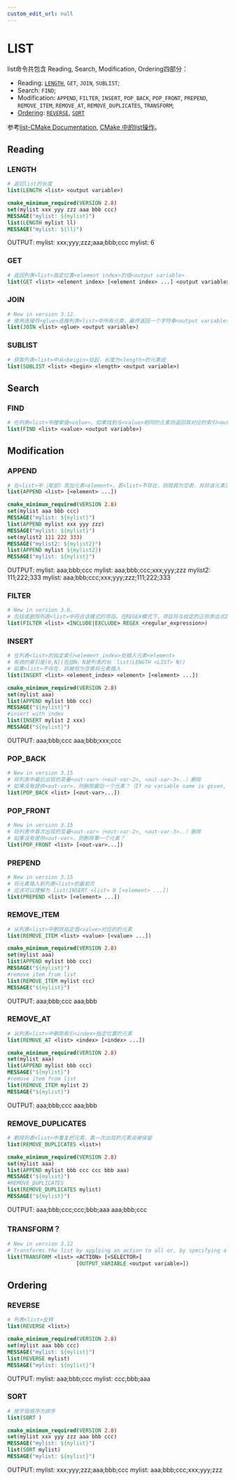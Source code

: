 ```yaml
---
custom_edit_url: null
---
```


# LIST

list命令共包含 Reading, Search, Modification, Ordering四部分：

- Reading: [`LENGTH`](#length), `GET`, `JOIN`, `SUBLIST`;
- Search: `FIND`;
- Modification: `APPEND`, `FILTER`, `INSERT`, `POP_BACK`, `POP_FRONT`, `PREPEND`, `REMOVE_ITEM`, `REMOVE_AT`, `REMOVE_DUPLICATES`, `TRANSFORM`;
- [Ordering](#ordering): [`REVERSE`](#reverse), [`SORT`](#sort)

参考[list-CMake Documentation](https://cmake.org/cmake/help/latest/command/list.html), [CMake 中的list操作](https://blog.csdn.net/yjjy0921/article/details/50378567)。

## Reading

### LENGTH

```cmake
# 返回list的长度
list(LENGTH <list> <output variable>)
```

```cmake
cmake_minimum_required(VERSION 2.8)
set(mylist xxx yyy zzz aaa bbb ccc)
MESSAGE("mylist: ${mylist}")
list(LENGTH mylist ll)
MESSAGE("mylist: ${ll}")
```

OUTPUT:
mylist: xxx;yyy;zzz;aaa;bbb;ccc
mylist: 6

### GET

```cmake
# 返回列表<list>指定位置<element index>的值<output variable>
list(GET <list> <element index> [<element index> ...] <output variable>)
```

### JOIN

```cmake
# New in version 3.12.
# 使用连接符<glue>连接列表<list>中所有元素，最终返回一个字符串<output variable>
list(JOIN <list> <glue> <output variable>)
```

### SUBLIST

```cmake
# 获取列表<list>中从<beigin>处起，长度为<length>的元素组
list(SUBLIST <list> <begin> <length> <output variable>)
```

## Search

### FIND

```cmake
# 在列表<list>中搜索值<value>，如果找到与<value>相同的元素则返回其对应的索引<output variable>，如果未发现则返回-1
list(FIND <list> <value> <output variable>)
```

## Modification

### APPEND

```cmake
# 在<list>中（尾部）添加元素<element>，若<list>不存在，则视其为空表，并将该元素添加到空表中
list(APPEND <list> [<element> ...])
```

```cmake
cmake_minimum_required(VERSION 2.8)
set(mylist aaa bbb ccc)
MESSAGE("mylist: ${mylist}")
list(APPEND mylist xxx yyy zzz)
MESSAGE("mylist: ${mylist}")
set(mylist2 111 222 333)
MESSAGE("mylist2: ${mylist2}")
list(APPEND mylist ${mylist2})
MESSAGE("mylist: ${mylist}")
```

OUTPUT:
mylist: aaa;bbb;ccc
mylist: aaa;bbb;ccc;xxx;yyy;zzz
mylist2: 111;222;333
mylist: aaa;bbb;ccc;xxx;yyy;zzz;111;222;333

### FILTER

```cmake
# New in version 3.6.
# 包括或删除列表<list>中符合该模式的项目。在REGEX模式下，项目将与给定的正则表达式匹配。
list(FILTER <list> <INCLUDE|EXCLUDE> REGEX <regular_expression>)
```

### INSERT

```cmake
# 在列表<list>的指定索引<element_index>处插入元素<element>
# 有效的索引是[0,N](包括N，N是列表的长：list(LENGTH <LIST> N))
# 如果<list>不存在，将被视为空表将元素插入
list(INSERT <list> <element_index> <element> [<element> ...])
```

```cmake
cmake_minimum_required(VERSION 2.8)
set(mylist aaa)
list(APPEND mylist bbb ccc)
MESSAGE("${mylist}")
#insert with index
list(INSERT mylist 2 xxx)
MESSAGE("${mylist}")
```

OUTPUT:
aaa;bbb;ccc
aaa;bbb;xxx;ccc

### POP_BACK

```cmake
# New in version 3.15
# 将列表中最后出现的变量<out-var>（<out-var-2>, <out-var-3>..）删除
# 如果没有提供<out-var>，则删除最后一个元素？（If no variable name is given, removes exactly one element）
list(POP_BACK <list> [<out-var>...])
```

### POP_FRONT

```cmake
# New in version 3.15
# 将列表中首次出现的变量<out-var>（<out-var-2>, <out-var-3>..）删除
# 如果没有提供<out-var>，则删除第一个元素？
list(POP_FRONT <list> [<out-var>...])
```

### PREPEND

```cmake
# New in version 3.15
# 将元素插入到列表<list>的最前方
# 应该可以理解为 list(INSERT <list> 0 [<element> ...])
list(PREPEND <list> [<element> ...])
```

### REMOVE_ITEM

```cmake
# 从列表<list>中删除指定值<value>对应的的元素
list(REMOVE_ITEM <list> <value> [<value> ...])
```

```cmake
cmake_minimum_required(VERSION 2.8)
set(mylist aaa)
list(APPEND mylist bbb ccc)
MESSAGE("${mylist}")
#remove item from list
list(REMOVE_ITEM mylist ccc)
MESSAGE("${mylist}")
```

OUTPUT:
aaa;bbb;ccc
aaa;bbb

### REMOVE_AT

```cmake
# 从列表<list>中删除索引<index>指定位置的元素
list(REMOVE_AT <list> <index> [<index> ...])
```

```cmake
cmake_minimum_required(VERSION 2.8)
set(mylist aaa)
list(APPEND mylist bbb ccc)
MESSAGE("${mylist}")
#remove item from list
list(REMOVE_ITEM mylist 2)
MESSAGE("${mylist}")
```

OUTPUT:
aaa;bbb;ccc
aaa;bbb

### REMOVE_DUPLICATES

```cmake
# 删除列表<list>中重复的元素，第一次出现的元素会被保留
list(REMOVE_DUPLICATES <list>)
```

```cmake
cmake_minimum_required(VERSION 2.8)
set(mylist aaa)
list(APPEND mylist bbb ccc ccc bbb aaa)
MESSAGE("${mylist}")
#REMOVE_DUPLICATES
list(REMOVE_DUPLICATES mylist)
MESSAGE("${mylist}")
```

OUTPUT:
aaa;bbb;ccc;ccc;bbb;aaa
aaa;bbb;ccc

### TRANSFORM？

```cmake
# New in version 3.12
# Transforms the list by applying an action to all or, by specifying a <SELECTOR>, to the selected elements of the list, storing the result in-place or in the specified output variable.
list(TRANSFORM <list> <ACTION> [<SELECTOR>]
                      [OUTPUT_VARIABLE <output variable>])
```

## Ordering

### REVERSE

```cmake
# 列表<list>反转
list(REVERSE <list>)
```

```cmake
cmake_minimum_required(VERSION 2.8)
set(mylist aaa bbb ccc)
MESSAGE("mylist: ${mylist}")
list(REVERSE mylist)
MESSAGE("mylist: ${mylist}")
```

OUTPUT:
mylist: aaa;bbb;ccc
mylist: ccc;bbb;aaa

### SORT

```cmake
# 按字母顺序为排序
list(SORT )
```

```cmake
cmake_minimum_required(VERSION 2.8)
set(mylist xxx yyy zzz aaa bbb ccc)
MESSAGE("mylist: ${mylist}")
list(SORT mylist)
MESSAGE("mylist: ${mylist}")
```

OUTPUT:
mylist: xxx;yyy;zzz;aaa;bbb;ccc
mylist: aaa;bbb;ccc;xxx;yyy;zzz
